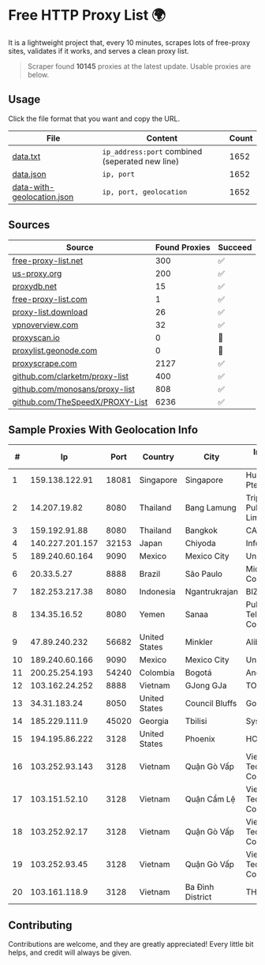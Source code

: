 
# Free HTTP Proxy List 🌍

It is a lightweight project that, every 10 minutes, scrapes lots of free-proxy sites, validates if it works, and serves a clean proxy list.


> Scraper found **10145** proxies at the latest update. Usable proxies are below.

## Usage

Click the file format that you want and copy the URL.


|File|Content|Count|
|----|-------|-----|
|[data.txt](https://raw.githubusercontent.com/themiralay/Proxy-List-World/master/data.txt)|`ip_address:port` combined (seperated new line)|1652|
|[data.json](https://raw.githubusercontent.com/themiralay/Proxy-List-World/master/data.json)|`ip, port`|1652|
|[data-with-geolocation.json](https://raw.githubusercontent.com/themiralay/Proxy-List-World/master/data-with-geolocation.json)|`ip, port, geolocation`|1652|

## Sources

|Source|Found Proxies|Succeed|
|------|-------------|-------|
|[free-proxy-list.net](https://free-proxy-list.net)|300|✅|
|[us-proxy.org](https://www.us-proxy.org)|200|✅|
|[proxydb.net](http://proxydb.net)|15|✅|
|[free-proxy-list.com](https://free-proxy-list.com/?page=&port=&type%5B%5D=http&type%5B%5D=https&up_time=0&search=Search)|1|✅|
|[proxy-list.download](https://www.proxy-list.download/HTTP)|26|✅|
|[vpnoverview.com](https://vpnoverview.com/privacy/anonymous-browsing/free-proxy-servers)|32|✅|
|[proxyscan.io](https://www.proxyscan.io)|0|🚫|
|[proxylist.geonode.com](https://proxylist.geonode.com/api/proxy-list?limit=300&page=1&sort_by=lastChecked&sort_type=desc&protocols=http,https)|0|🚫|
|[proxyscrape.com](https://api.proxyscrape.com/v2/?request=displayproxies&protocol=http&timeout=10000&country=all&ssl=all&anonymity=all)|2127|✅|
|[github.com/clarketm/proxy-list](https://raw.githubusercontent.com/clarketm/proxy-list/master/proxy-list-raw.txt)|400|✅|
|[github.com/monosans/proxy-list](https://raw.githubusercontent.com/monosans/proxy-list/main/proxies/http.txt)|808|✅|
|[github.com/TheSpeedX/PROXY-List](https://raw.githubusercontent.com/TheSpeedX/PROXY-List/master/http.txt)|6236|✅|


## Sample Proxies With Geolocation Info

|#|Ip|Port|Country|City|Internet Service Provider|
|-|--|----|-------|----|-------------------------|
|1|159.138.122.91|18081|Singapore|Singapore|Huawei International Pte. LTD|
|2|14.207.19.82|8080|Thailand|Bang Lamung|Triple T Broadband Public Company Limited|
|3|159.192.91.88|8080|Thailand|Bangkok|CAT-BB|
|4|140.227.201.157|32153|Japan|Chiyoda|InfoSphere|
|5|189.240.60.164|9090|Mexico|Mexico City|Uninet S.A. de C.V.|
|6|20.33.5.27|8888|Brazil|São Paulo|Microsoft Corporation|
|7|182.253.217.38|8080|Indonesia|Ngantrukrajan|BIZNET|
|8|134.35.16.52|8080|Yemen|Sanaa|Public Telecommunication Corporation|
|9|47.89.240.232|56682|United States|Minkler|Alibaba.com LLC|
|10|189.240.60.166|9090|Mexico|Mexico City|Uninet S.A. de C.V.|
|11|200.25.254.193|54240|Colombia|Bogotá|Andinet ON Line|
|12|103.162.24.252|8888|Vietnam|GJong GJa|TOANTHANGSTECH|
|13|34.31.183.24|8050|United States|Council Bluffs|Google LLC|
|14|185.229.111.9|45020|Georgia|Tbilisi|Sysnet LLC|
|15|194.195.86.222|3128|United States|Phoenix|HOSTINGER US|
|16|103.252.93.143|3128|Vietnam|Quận Gò Vấp|Viet Digital Technology Liability Company|
|17|103.151.52.10|3128|Vietnam|Quận Cẩm Lệ|Viet Digital Technology Liability Company|
|18|103.252.92.17|3128|Vietnam|Quận Gò Vấp|Viet Digital Technology Liability Company|
|19|103.252.93.45|3128|Vietnam|Quận Gò Vấp|Viet Digital Technology Liability Company|
|20|103.161.118.9|3128|Vietnam|Ba Đình District|THIENCO|



## Contributing

Contributions are welcome, and they are greatly appreciated! Every
little bit helps, and credit will always be given.

